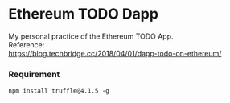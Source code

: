 # Ethereum TODO Dapp

My personal practice of the Ethereum TODO App.  
Reference:  
https://blog.techbridge.cc/2018/04/01/dapp-todo-on-ethereum/

### Requirement
`npm install truffle@4.1.5 -g`
